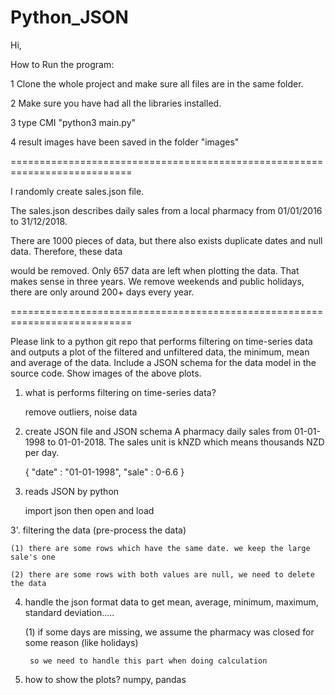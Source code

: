 # Python_JSON

Hi,

How to Run the program:

1 Clone the whole project and make sure all files are in the same folder.

2 Make sure you have had all the libraries installed.

3 type CMI "python3 main.py"

4 result images have been saved in the folder "images"

===========================================================================

I randomly create sales.json file.

The sales.json describes daily sales from a local pharmacy from 01/01/2016 to 31/12/2018.

There are 1000 pieces of data, but there also exists duplicate dates and null data. Therefore, these data

would be removed. Only 657 data are left when plotting the data. That makes sense in three years. We remove weekends and
public holidays, there are only around 200+ days every year.

===========================================================================


Please link to a python git repo that performs filtering on time-series data and outputs a plot of the filtered and unfiltered data, the minimum, mean and average of the data. Include a JSON schema for the data model in the source code. Show images of the above plots.


1. what is performs filtering on time-series data?

    remove outliers, noise data

2. create JSON file and JSON schema
    A pharmacy daily sales from 01-01-1998 to 01-01-2018. The sales unit is kNZD which means thousands NZD per day.

    {
        "date" : "01-01-1998",
        "sale" : 0-6.6
    }

3. reads JSON by python

    import json then open and load

3'. filtering the data (pre-process the data)

    (1) there are some rows which have the same date. we keep the large sale's one

    (2) there are some rows with both values are null, we need to delete the data

4. handle the json format data to get mean, average, minimum, maximum, standard deviation.....

    (1) if some days are missing, we assume the pharmacy was closed for some reason (like holidays)

        so we need to handle this part when doing calculation

5. how to show the plots?
    numpy, pandas
